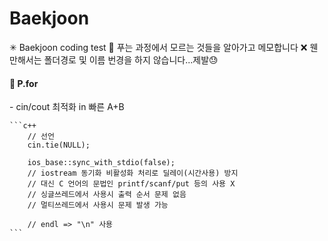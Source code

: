 # Baekjoon
✳ Baekjoon coding test
📍 푸는 과정에서 모르는 것들을 알아가고 메모합니다
❌ 웬만해서는 폴더경로 및 이름 번경을 하지 않습니다...제발😓

<H4>🔗 P.for</H4>
- cin/cout 최적화 in 빠른 A+B   

    ```c++
        // 선언
        cin.tie(NULL);

        ios_base::sync_with_stdio(false);
        // iostream 동기화 비활성화 처리로 딜레이(시간사용) 방지
        // 대신 C 언어의 문법인 printf/scanf/put 등의 사용 X
        // 싱글쓰레드에서 사용시 출력 순서 문제 없음
        // 멀티쓰레드에서 사용시 문제 발생 가능

        // endl => "\n" 사용
    ```

